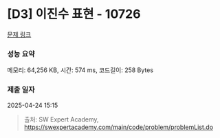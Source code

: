 # [D3] 이진수 표현 - 10726 

[문제 링크](https://swexpertacademy.com/main/code/problem/problemDetail.do?contestProbId=AXRSXf_a9qsDFAXS) 

### 성능 요약

메모리: 64,256 KB, 시간: 574 ms, 코드길이: 258 Bytes

### 제출 일자

2025-04-24 15:15



> 출처: SW Expert Academy, https://swexpertacademy.com/main/code/problem/problemList.do